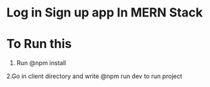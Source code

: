 # Log in Sign up app In MERN Stack
# To Run this 

1. Run @npm install

2.Go in client directory and write @npm run dev to run project

